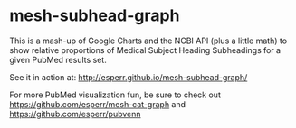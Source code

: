 # mesh-subhead-graph
This is a mash-up of Google Charts and the NCBI API (plus a little math) to show relative proportions of Medical Subject Heading Subheadings for a given PubMed results set.

See it in action at: http://esperr.github.io/mesh-subhead-graph/

For more PubMed visualization fun, be sure to check out https://github.com/esperr/mesh-cat-graph and  https://github.com/esperr/pubvenn
